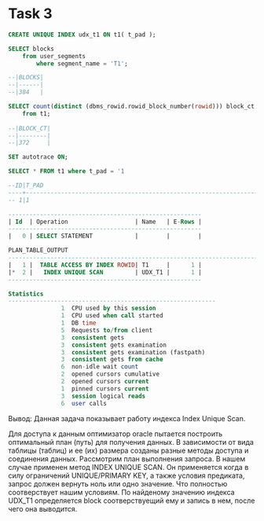 # Task 3

```sql
CREATE UNIQUE INDEX udx_t1 ON t1( t_pad );

SELECT blocks 
    from user_segments 
        where segment_name = 'T1';

--|BLOCKS|
--|------|
--|384   |

SELECT count(distinct (dbms_rowid.rowid_block_number(rowid))) block_ct 
    from t1;
    
--|BLOCK_CT|
--|--------|
--|372     |

SET autotrace ON;

SELECT * FROM t1 where t_pad = '1                                                                                                   ';

--ID|T_PAD                                                                                               |
----+----------------------------------------------------------------------------------------------------+
-- 1|1                                                                                                   |

-------------------------------------------------------
| Id  | Operation                   | Name   | E-Rows |
-------------------------------------------------------
|   0 | SELECT STATEMENT            |        |        |

PLAN_TABLE_OUTPUT                                                                                                                                                                                                                                                                                                                                                                                                                                                                                                                                                                                                                                                                                                                                                                                                                                                                                                                                                             
------------------------------------------------------------------------------------------------------------------------------------------------------------------------------------------------------------------------------------------------------------------------------------------------------------------------------------------------------------------------------------------------------------------------------------------------------------------------------------------------------------------------------------------------------------------------------------------------------------------------------------------------------------------------------------------------------------------------------------------------------------------------------------------------------------------------------------------------------------------------------------------------------------------------------------------------------------------------------
|   1 |  TABLE ACCESS BY INDEX ROWID| T1     |      1 |
|*  2 |   INDEX UNIQUE SCAN         | UDX_T1 |      1 |
-------------------------------------------------------

Statistics
-----------------------------------------------------------
               1  CPU used by this session
               1  CPU used when call started
               1  DB time
               5  Requests to/from client
               3  consistent gets
               3  consistent gets examination
               3  consistent gets examination (fastpath)
               3  consistent gets from cache
               6  non-idle wait count
               2  opened cursors cumulative
               2  opened cursors current
               1  pinned cursors current
               3  session logical reads
               6  user calls
```

Вывод:
Данная задача показывает работу индекса Index Unique Scan.

Для доступа к данным оптимизатор oracle пытается построить оптимальный план (путь) для получения данных. 
В зависимости от вида таблицы (таблиц) и ее (их) размера созданы разные методы доступа и соединения данных.
Рассмотрим план выполнения запроса. В нашем случае применен метод INDEX UNIQUE SCAN. 
Он применяется когда в силу ограничений UNIQUE/PRIMARY KEY, а также условия предиката, 
запрос должен вернуть ноль или одно значение. Что полностью соотверствует нашим условиям.
По найденому значению индекса UDX_T1 определяется block соотверствуещий ему и запись в нем, после чего она выводится.


